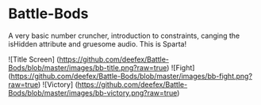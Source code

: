 # Battle-Bods
A very basic number cruncher, introduction to constraints, canging the isHidden attribute and gruesome audio.
This is Sparta!

![Title Screen] (https://github.com/deefex/Battle-Bods/blob/master/images/bb-title.png?raw=true)
![Fight] (https://github.com/deefex/Battle-Bods/blob/master/images/bb-fight.png?raw=true)
![Victory] (https://github.com/deefex/Battle-Bods/blob/master/images/bb-victory.png?raw=true)
